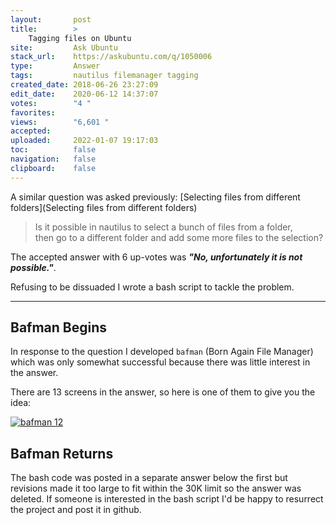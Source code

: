 ```yaml
---
layout:       post
title:        >
    Tagging files on Ubuntu
site:         Ask Ubuntu
stack_url:    https://askubuntu.com/q/1050006
type:         Answer
tags:         nautilus filemanager tagging
created_date: 2018-06-26 23:27:09
edit_date:    2020-06-12 14:37:07
votes:        "4 "
favorites:    
views:        "6,601 "
accepted:     
uploaded:     2022-01-07 19:17:03
toc:          false
navigation:   false
clipboard:    false
---
```


A similar question was asked previously: [Selecting files from different folders](Selecting files from different folders)

> Is it possible in nautilus to select a bunch of files from a folder,  
> then go to a different folder and add some more files to the selection?  

The accepted answer with 6 up-votes was ***"No, unfortunately it is not possible."***.

Refusing to be dissuaded I wrote a bash script to tackle the problem.

----------

## Bafman Begins

In response to the question I developed `bafman` (Born Again File Manager) which was only somewhat successful because there was little interest in the answer.

There are 13 screens in the answer, so here is one of them to give you the idea:

[![bafman 12][12]][12]

## Bafman Returns

The bash code was posted in a separate answer below the first but revisions made it too large to fit within the 30K limit so the answer was deleted. If someone is interested in the bash script I'd be happy to resurrect the project and post it in github.



  [12]: https://i.stack.imgur.com/Atvwd.png
